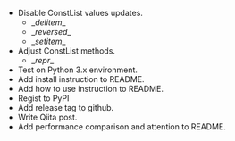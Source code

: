 - Disable ConstList values updates.
  - \__delitem__
  - \__reversed__
  - \__setitem__
- Adjust ConstList methods.
  - \__repr__
- Test on Python 3.x environment.
- Add install instruction to README.
- Add how to use instruction to README.
- Regist to PyPI
- Add release tag to github.
- Write Qiita post.
- Add performance comparison and attention to README.